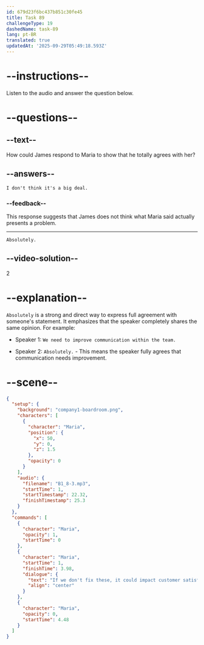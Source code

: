 ```yaml
---
id: 679d23f6bc437b851c30fe45
title: Task 89
challengeType: 19
dashedName: task-89
lang: pt-BR
translated: true
updatedAt: '2025-09-29T05:49:18.593Z'
---
```


<!-- (Audio) Maria: If we don't fix these, it could impact customer satisfaction. -->

<!-- SPEAKING -->

# --instructions--

Listen to the audio and answer the question below.

# --questions--

## --text--

How could James respond to Maria to show that he totally agrees with her?

## --answers--

`I don't think it's a big deal.`

### --feedback--

This response suggests that James does not think what Maria said actually presents a problem.

---

`Absolutely.`

## --video-solution--

2

# --explanation--

`Absolutely` is a strong and direct way to express full agreement with someone's statement. It emphasizes that the speaker completely shares the same opinion. For example:

- Speaker 1: `We need to improve communication within the team.`

- Speaker 2: `Absolutely.` - This means the speaker fully agrees that communication needs improvement.

# --scene--

```json
{
  "setup": {
    "background": "company1-boardroom.png",
    "characters": [
      {
        "character": "Maria",
        "position": {
          "x": 50,
          "y": 0,
          "z": 1.5
        },
        "opacity": 0
      }
    ],
    "audio": {
      "filename": "B1_8-3.mp3",
      "startTime": 1,
      "startTimestamp": 22.32,
      "finishTimestamp": 25.3
    }
  },
  "commands": [
    {
      "character": "Maria",
      "opacity": 1,
      "startTime": 0
    },
    {
      "character": "Maria",
      "startTime": 1,
      "finishTime": 3.98,
      "dialogue": {
        "text": "If we don't fix these, it could impact customer satisfaction.",
        "align": "center"
      }
    },
    {
      "character": "Maria",
      "opacity": 0,
      "startTime": 4.48
    }
  ]
}
```
